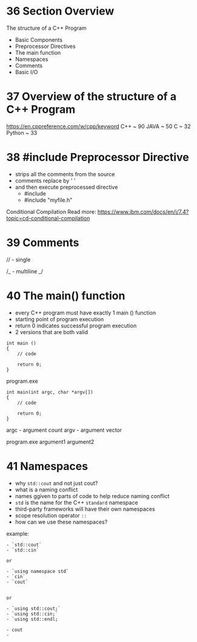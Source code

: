 # 36 Section Overview

The structure of a C++ Program

- Basic Components
- Preprocessor Directives
- The main function
- Namespaces
- Comments
- Basic I/O

# 37 Overview of the structure of a C++ Program

https://en.cppreference.com/w/cpp/keyword
C++ ~ 90
JAVA ~ 50
C ~ 32
Python ~ 33

# 38 #include Preprocessor Directive

- strips all the comments from the source
- comments replace by ' '
- and then execute preprocessed directive
  - #include <iostream>
  - #include "myfile.h"

Conditional Compilation
Read more: https://www.ibm.com/docs/en/i/7.4?topic=cd-conditional-compilation

# 39 Comments

// - single

/_ - multiline
_/

# 40 The main() function

- every C++ program must have exactly 1 main () function
- starting point of program execution
- return 0 indicates successful program execution
- 2 versions that are both valid

```
int main ()
{
    // code

    return 0;
}
```

program.exe

```
int main(int argc, char *argv[])
{
    // code

    return 0;
}
```

argc - argument count
argv - argument vector

program.exe argument1 argument2

# 41 Namespaces

- why `std::cout` and not just cout?
- what is a naming conflict
- names ggiven to parts of code to help reduce naming conflict
- `std` is the name for the C++ `standard` namespace
- third-party frameworks will have their own namespaces
- scope resolution operator `::`
- how can we use these namespaces?

example:

    - `std::cout`
    - `std::cin`

    or

    - `using namespace std`
    - `cin`
    - `cout`


    or

    - `using std::cout;`
    - `using std::cin;`
    - `using std::endl;

    - cout
    - 